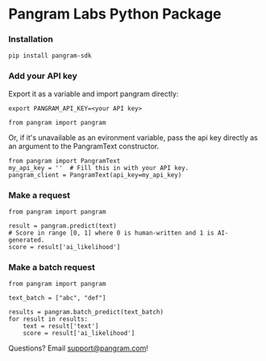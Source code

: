 # Pangram Labs Python Package

### Installation
```
pip install pangram-sdk
```

### Add your API key
Export it as a variable and import pangram directly:
```
export PANGRAM_API_KEY=<your API key>
```
```
from pangram import pangram
```
Or, if it's unavailable as an evironment variable, pass the api key directly as
an argument to the PangramText constructor.
```
from pangram import PangramText
my_api_key = ''  # Fill this in with your API key.
pangram_client = PangramText(api_key=my_api_key)
```

### Make a request
```
from pangram import pangram

result = pangram.predict(text)
# Score in range [0, 1] where 0 is human-written and 1 is AI-generated.
score = result['ai_likelihood']
```

### Make a batch request
```
from pangram import pangram

text_batch = ["abc", "def"]

results = pangram.batch_predict(text_batch)
for result in results:
    text = result['text']
    score = result['ai_likelihood']
```

Questions? Email [support@pangram.com](mailto:support@pangram.com)!
